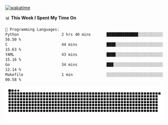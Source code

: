 [![wakatime](https://wakatime.com/badge/user/384f91c6-4eee-411f-8f3b-1b691f58a544.svg)](https://wakatime.com/@384f91c6-4eee-411f-8f3b-1b691f58a544)

<!--START_SECTION:waka-->
📊 **This Week I Spent My Time On** 

```text
💬 Programming Languages: 
Python                   2 hrs 40 mins       ██████████████░░░░░░░░░░░   56.50 % 
C                        44 mins             ████░░░░░░░░░░░░░░░░░░░░░   15.63 % 
YAML                     43 mins             ████░░░░░░░░░░░░░░░░░░░░░   15.16 % 
Go                       34 mins             ███░░░░░░░░░░░░░░░░░░░░░░   12.14 % 
Makefile                 1 min               ░░░░░░░░░░░░░░░░░░░░░░░░░   00.58 % 
```


<!--END_SECTION:waka-->

<picture>
  <source media="(prefers-color-scheme: dark)" srcset="https://raw.githubusercontent.com/fuwx295/fuwx295/output/github-contribution-grid-snake-dark.svg">
  <source media="(prefers-color-scheme: light)" srcset="https://raw.githubusercontent.com/fuwx295/fuwx295/output/github-contribution-grid-snake.svg">
  <img alt="github contribution grid snake animation" src="https://raw.githubusercontent.com/fuwx295/fuwx295/output/github-contribution-grid-snake.svg">
</picture>
